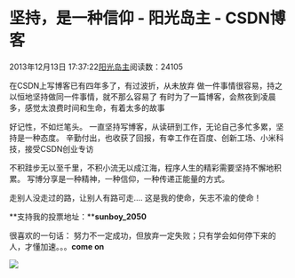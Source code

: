 
# 坚持，是一种信仰 - 阳光岛主 - CSDN博客

2013年12月13日 17:37:22[阳光岛主](https://me.csdn.net/sunboy_2050)阅读数：24105


在CSDN上写博客已有四年多了，有过波折，从未放弃
做一件事情很容易，持之以恒地坚持做同一件事情，就不那么容易了
有时为了一篇博客，会熬夜到凌晨多，感觉太浪费时间和生命，有着太多的故事

好记性，不如烂笔头。
一直坚持写博客，从读研到工作，无论自己多忙多累，坚持是一种态度。
辛勤付出，也收获了回报，有幸工作在百度、创新工场、小米科技，接受CSDN创业专访

不积跬步无以至千里，不积小流无以成江海，程序人生的精彩需要坚持不懈地积累。
写博分享是一种精神，一种信仰，一种传递正能量的方式。

走别人没走过的路，让别人有路可走....
这是我的使命，矢志不渝的使命！

**支持我的投票地址：****sunboy_2050**


很喜欢的一句话：
努力不一定成功，但放弃一定失败；只有学会如何停下来的人，才懂加速。。。**come on**

![](https://img-blog.csdn.net/20131211140700843?watermark/2/text/aHR0cDovL2Jsb2cuY3Nkbi5uZXQvaXRob21lcg==/font/5a6L5L2T/fontsize/400/fill/I0JBQkFCMA==/dissolve/70/gravity/SouthEast)



